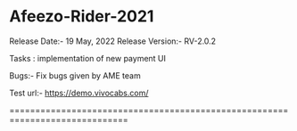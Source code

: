 # Afeezo-Rider-2021

Release Date:- 19 May, 2022 
Release Version:- RV-2.0.2

Tasks :
implementation of new payment UI

Bugs:- Fix bugs given by AME team

Test url:- https://demo.vivocabs.com/

=============================================================================
